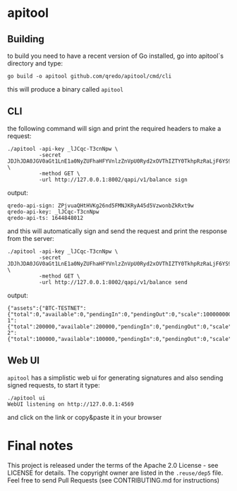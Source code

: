 # apitool
## Building
to build you need to have a recent version of Go installed, go into apitool`s directory and type:

`go build -o apitool github.com/qredo/apitool/cmd/cli`

this will produce a binary called `apitool`

## CLI
the following command will sign and print the required headers to make a request:

```
./apitool -api-key _lJCqc-T3cnNpw \
          -secret JDJhJDA0JGV0aGt1LnE1a0NyZUFhaHFYVnlzZnVpU0Ryd2xOVThIZTY0TkhpRzRaLjF6YS9ZSi95SExL \
          -method GET \
          -url http://127.0.0.1:8002/qapi/v1/balance sign 
```

output:

```
qredo-api-sign: ZPjvuaQHtHVKg26nd5FMNJKRyA45d5VzwonbZkRxt9w
qredo-api-key: _lJCqc-T3cnNpw 
qredo-api-ts: 1644848012
```

and this will automatically sign and send the request and print the response from the server:

```
./apitool -api-key _lJCqc-T3cnNpw \
          -secret JDJhJDA0JGV0aGt1LnE1a0NyZUFhaHFYVnlzZnVpU0Ryd2xOVThIZTY0TkhpRzRaLjF6YS9ZSi95SExL \
          -method GET \
          -url http://127.0.0.1:8002/qapi/v1/balance send 
```

output:

```
{"assets":{"BTC-TESTNET":{"total":0,"available":0,"pendingIn":0,"pendingOut":0,"scale":100000000},"QCOIN-1":{"total":200000,"available":200000,"pendingIn":0,"pendingOut":0,"scale":1},"QCOIN-2":{"total":100000,"available":100000,"pendingIn":0,"pendingOut":0,"scale":1}}}
```

## Web UI
`apitool` has a simplistic web ui for generating signatures and also sending signed requests, to start it type:

```
./apitool ui
WebUI listening on http://127.0.0.1:4569
```

and click on the link or copy&paste it in your browser

# Final notes

This project is released under the terms of the Apache 2.0 License - see LICENSE for details.
The copyright owner are listed in the `.reuse/dep5` file. Feel free to send Pull Requests (see CONTRIBUTING.md for instructions)
